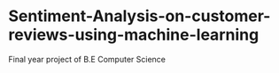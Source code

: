 # Sentiment-Analysis-on-customer-reviews-using-machine-learning
Final year project of B.E Computer Science 
